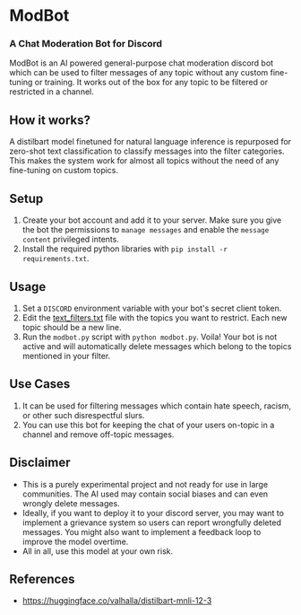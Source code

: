 # ModBot

### A Chat Moderation Bot for Discord

ModBot is an AI powered general-purpose chat moderation discord bot which can be used to filter messages of any topic without any custom fine-tuning or training. It works out of the box for any topic to be filtered or restricted in a channel.

## How it works?

A distilbart model finetuned for natural language inference is repurposed for zero-shot text classification to classify messages into the filter categories. This makes the system work for almost all topics without the need of any fine-tuning on custom topics.

## Setup

1. Create your bot account and add it to your server. Make sure you give the bot the permissions to `manage messages` and enable the `message content` privileged intents.
2. Install the required python libraries with `pip install -r requirements.txt`.

## Usage

1. Set a `DISCORD` environment variable with your bot's secret client token.
2. Edit the [text_filters.txt](./text_filters.txt) file with the topics you want to restrict. Each new topic should be a new line.
3. Run the `modbot.py` script with `python modbot.py`. Voila! Your bot is not active and will automatically delete messages which belong to the topics mentioned in your filter.

## Use Cases

1. It can be used for filtering messages which contain hate speech, racism, or other such disrespectful slurs.
2. You can use this bot for keeping the chat of your users on-topic in a channel and remove off-topic messages.

## Disclaimer

- This is a purely experimental project and not ready for use in large communities. The AI used may contain social biases and can even wrongly delete messages.
- Ideally, if you want to deploy it to your discord server, you may want to implement a grievance system so users can report wrongfully deleted messages. You might also want to implement a feedback loop to improve the model overtime.
- All in all, use this model at your own risk.

## References

- https://huggingface.co/valhalla/distilbart-mnli-12-3

